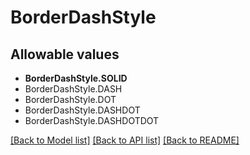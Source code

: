 # BorderDashStyle


## Allowable values

* **BorderDashStyle.SOLID**
* BorderDashStyle.DASH
* BorderDashStyle.DOT
* BorderDashStyle.DASHDOT
* BorderDashStyle.DASHDOTDOT

[[Back to Model list]](../README.md#documentation-for-models) [[Back to API list]](../README.md#documentation-for-api-endpoints) [[Back to README]](../README.md)
